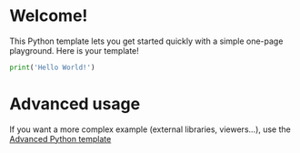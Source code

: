 # Welcome!

This Python template lets you get started quickly with a simple one-page playground. Here is your template!

```python runnable
print('Hello World!')
```

# Advanced usage

If you want a more complex example (external libraries, viewers...), use the [Advanced Python template](https://tech.io/select-repo/429)

